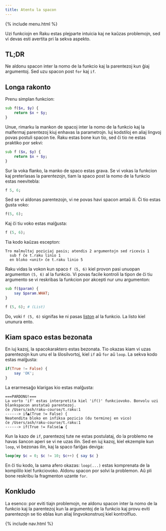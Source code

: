 ```yaml
---
title: Atentu la spacon
---
```


{% include menu.html %}

Uzi funkciojn en Raku estas plejparte intuicia kaj ne kaŭzas problemojn, sed vi devas esti avertita pri la sekva aspekto.

## TL;DR

Ne aldonu spacon inter la nomo de la funkcio kaj la parentezoj kun ĝiaj argumentoj. Sed uzu spacon post `for` kaj `if`.

## Longa rakonto

Prenu simplan funkcion:

```raku
sub f($x, $y) {
    return $x + $y;
}
```

Unue, rimarku la mankon de spacoj inter la nomo de la funkcio kaj la malfermaj parentezoj kiuj enhavas la parametrojn. Iuj kodstiloj en aliaj lingvoj povas postuli spacon tie. Raku estas bone kun tio, sed ĉi tio ne estas praktiko por sekvi:

```raku
sub f ($x, $y) {
    return $x + $y;
}
```

Sur la voka flanko, la manko de spaco estas grava. Se vi vokas la funkcion kaj preterlasas la parentezojn, tiam la spaco post la nomo de la funkcio estas neevitebla:

```raku
f 5, 6;
```

Sed se vi aldonas parentezojn, vi ne povas havi spacon antaŭ ili. Ĉi tio estas ĝusta voko:

```raku
f(5, 6);
```

Kaj ĉi tiu voko estas malĝusta:

```raku
f (5, 6);
```

Tia kodo kaŭzas escepton:

    Tro malmultaj poziciaj pasis; atendis 2 argumentojn sed ricevis 1
      sub f ĉe t.raku linio 1
      en bloko <unit> ĉe t.raku linio 5

Raku vidas la vokon kun spaco `f (5, 6)` kiel provon pasi unuopan argumenton `(5, 6)` al la funkcio. Vi povas facile kontroli la tipon de ĉi tiu argumento se vi reskribas la funkcion por akcepti nur unu argumenton:

```raku
sub f($param) {
    say $param.WHAT;
}

f (5, 6); # (List)
```

Do, voki `f (5, 6)` signifas ke ni pasas [liston](/eo/essentials/positionals/lists) al la funkcio. La listo kiel ununura ento.

## Kiam spaco estas bezonata

En iuj kazoj, la spacokaraktero estas bezonata. Tio okazas kiam vi uzas parentezojn kun unu el la ŝlosilvortoj, kiel `if` aŭ `for` aŭ `loop`. La sekva kodo estas malĝusta:

```raku
if(True != False) {
    say 'OK';
}
```

La erarmesaĝo klarigas kio estas malĝusta:

    ===PARDONU!===
    La vorto 'if' estas interpretita kiel 'if()' funkciovoko. Bonvolu uzi
    blankspacon anstataŭ parentezoj.
    ĉe /Users/ash/raku-course/t.raku:1
    ------> if⏏(True != False) {
    Neatendita bloko en infiksa pozicio (du terminoj en vico)
    ĉe /Users/ash/raku-course/t.raku:1
    ------> if(True != False)⏏ {

Kun la kazo de `if`, parentezoj tute ne estas postulataj, do la problemo ne havas ŝancon aperi se vi ne uzas ilin. Sed en iuj kazoj, kiel ekzemple kun `loop`, vi bezonas ilin, kaj la spaco fariĝas deviga:

```raku
loop(my $c = 0; $c != 10; $c++) { say $c }
```

En ĉi tiu kodo, la sama afero okazas: `loop(...)` estas komprenata de la kompililo kiel funkciovoko. Aldonu spacon por solvi la problemon. Aŭ pli bone reskribu la fragmenton uzante `for`.

## Konkludo

La esenco: por eviti tiajn problemojn, ne aldonu spacon inter la nomo de la funkcio kaj la parentezoj kun la argumentoj de la funkcio kaj provu eviti parentezojn se tio eblas kun aliaj lingvokonstruoj kiel kontrolfluo.

{% include nav.html %}
